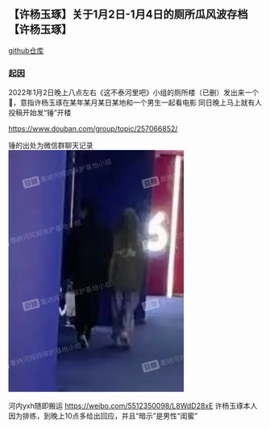 ## 【许杨玉琢】关于1月2日-1月4日的厕所瓜风波存档【许杨玉琢】
[github仓库](https://github.com/Ellisonlee/sheepdiary/tree/develop/CaseProfiles/220102-04%20%E8%B1%86%E7%93%A3%E5%8E%95%E6%89%80%E7%93%9C%E4%BA%8B%E4%BB%B6)

### 起因
2022年1月2日晚上八点左右《这不泰河里吧》小组的厕所楼（已删）发出来一个🍉，意指许杨玉琢在某年某月某日某地和一个男生一起看电影 
同日晚上马上就有人投稿开始发“锤”开楼 

https://www.douban.com/group/topic/257066852/

锤的出处为微信群聊天记录 
![糊图](https://github.com/Ellisonlee/sheepdiary/blob/develop/CaseProfiles/220102-04%20%E8%B1%86%E7%93%A3%E5%8E%95%E6%89%80%E7%93%9C%E4%BA%8B%E4%BB%B6/Pics/%E7%B3%8A%E5%9B%BE.jpg)

河内yxh随即搬运 
https://weibo.com/5512350098/L8WdD28xE
许杨玉琢本人因为排练，到晚上10点多给出回应，并且“暗示”是男性“闺蜜” 



